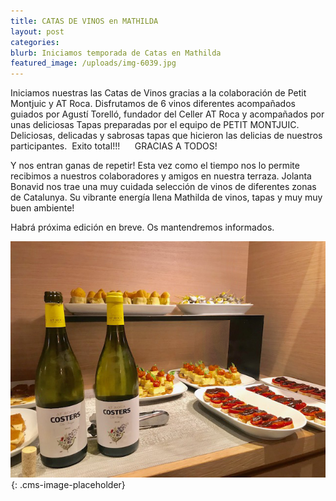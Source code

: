 ```yaml
---
title: CATAS DE VINOS en MATHILDA
layout: post
categories:
blurb: Iniciamos temporada de Catas en Mathilda
featured_image: /uploads/img-6039.jpg
---
```


Iniciamos nuestras las Catas de Vinos gracias a la colaboraci&oacute;n de Petit Montjuic y AT Roca. Disfrutamos de 6 vinos diferentes acompa&ntilde;ados guiados por Agust&iacute; Torell&oacute;, fundador del Celler AT Roca y acompa&ntilde;ados por unas deliciosas Tapas preparadas por el equipo de PETIT MONTJUIC. Deliciosas, delicadas y sabrosas tapas que hicieron las delicias de nuestros participantes. &nbsp;Exito total\!\!\!&nbsp; &nbsp; &nbsp; GRACIAS A TODOS\!

Y nos entran ganas de repetir\! Esta vez como el tiempo nos lo permite recibimos a nuestros colaboradores y amigos en nuestra terraza. Jolanta Bonavid nos trae una muy cuidada selecci&oacute;n de vinos de diferentes zonas de Catalunya. Su vibrante energ&iacute;a llena Mathilda de vinos, tapas y muy muy buen ambiente\!&nbsp;

Habr&aacute; pr&oacute;xima edici&oacute;n en breve. Os mantendremos informados.

![](/uploads/img-8682.jpg)![](data:image/png;base64,iVBORw0KGgoAAAANSUhEUgAAAAEAAAABCAYAAAAfFcSJAAAADUlEQVQYV2P4////fwAJ+wP9BUNFygAAAABJRU5ErkJggg==){: .cms-image-placeholder}